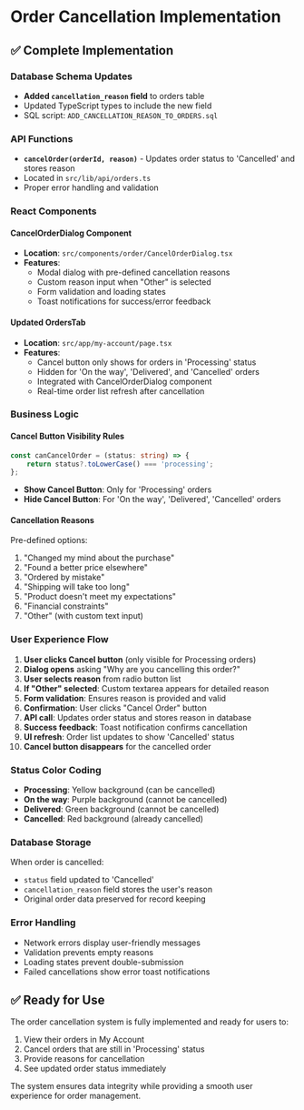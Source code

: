 # Order Cancellation Implementation

## ✅ Complete Implementation

### Database Schema Updates
- **Added `cancellation_reason` field** to orders table
- Updated TypeScript types to include the new field
- SQL script: `ADD_CANCELLATION_REASON_TO_ORDERS.sql`

### API Functions
- **`cancelOrder(orderId, reason)`** - Updates order status to 'Cancelled' and stores reason
- Located in `src/lib/api/orders.ts`
- Proper error handling and validation

### React Components

#### CancelOrderDialog Component
- **Location**: `src/components/order/CancelOrderDialog.tsx`
- **Features**:
  - Modal dialog with pre-defined cancellation reasons
  - Custom reason input when "Other" is selected
  - Form validation and loading states
  - Toast notifications for success/error feedback

#### Updated OrdersTab
- **Location**: `src/app/my-account/page.tsx`
- **Features**:
  - Cancel button only shows for orders in 'Processing' status
  - Hidden for 'On the way', 'Delivered', and 'Cancelled' orders
  - Integrated with CancelOrderDialog component
  - Real-time order list refresh after cancellation

### Business Logic

#### Cancel Button Visibility Rules
```typescript
const canCancelOrder = (status: string) => {
    return status?.toLowerCase() === 'processing';
};
```

- **Show Cancel Button**: Only for 'Processing' orders
- **Hide Cancel Button**: For 'On the way', 'Delivered', 'Cancelled' orders

#### Cancellation Reasons
Pre-defined options:
1. "Changed my mind about the purchase"
2. "Found a better price elsewhere"
3. "Ordered by mistake"
4. "Shipping will take too long"
5. "Product doesn't meet my expectations"
6. "Financial constraints"
7. "Other" (with custom text input)

### User Experience Flow

1. **User clicks Cancel button** (only visible for Processing orders)
2. **Dialog opens** asking "Why are you cancelling this order?"
3. **User selects reason** from radio button list
4. **If "Other" selected**: Custom textarea appears for detailed reason
5. **Form validation**: Ensures reason is provided and valid
6. **Confirmation**: User clicks "Cancel Order" button
7. **API call**: Updates order status and stores reason in database
8. **Success feedback**: Toast notification confirms cancellation
9. **UI refresh**: Order list updates to show 'Cancelled' status
10. **Cancel button disappears** for the cancelled order

### Status Color Coding
- **Processing**: Yellow background (can be cancelled)
- **On the way**: Purple background (cannot be cancelled)
- **Delivered**: Green background (cannot be cancelled)
- **Cancelled**: Red background (already cancelled)

### Database Storage
When order is cancelled:
- `status` field updated to 'Cancelled'
- `cancellation_reason` field stores the user's reason
- Original order data preserved for record keeping

### Error Handling
- Network errors display user-friendly messages
- Validation prevents empty reasons
- Loading states prevent double-submission
- Failed cancellations show error toast notifications

## ✅ Ready for Use

The order cancellation system is fully implemented and ready for users to:
1. View their orders in My Account
2. Cancel orders that are still in 'Processing' status
3. Provide reasons for cancellation
4. See updated order status immediately

The system ensures data integrity while providing a smooth user experience for order management.